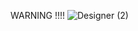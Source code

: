WARNING !!!!
![Designer (2)](https://github.com/user-attachments/assets/0b0d4d76-73ef-4f5e-bef0-2c807f3e9876)

